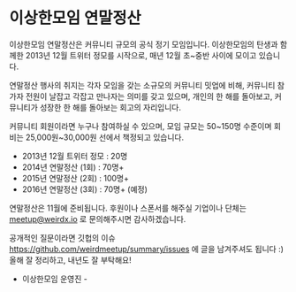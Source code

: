 # 이상한모임 연말정산

이상한모임 연말정산은 커뮤니티 규모의 공식 정기 모임입니다.
이상한모임의 탄생과 함께한 2013년 12월 트위터 정모를 시작으로, 매년 12월 초~중반 사이에 모이고 있습니다.

연말정산 행사의 취지는 각자 모임을 갖는 소규모의 커뮤니티 밋업에 비해, 커뮤니티 참가자 전원이 날잡고 각잡고 만나자는 의미를 갖고 있으며,
개인의 한 해를 돌아보고, 커뮤니티가 성장한 한 해를 돌아보는 회고의 자리입니다.

커뮤니티 회원이라면 누구나 참여하실 수 있으며, 모임 규모는 50~150명 수준이며 회비는 25,000원~30,000원 선에서 책정되고 있습니다.

- 2013년 12월 트위터 정모 : 20명
- 2014년 연말정산 (1회) : 70명+
- 2015년 연말정산 (2회) : 100명+
- 2016년 연말정산 (3회) : 70명+ (예정)

연말정산은 11월에 준비됩니다.
후원이나 스폰서를 해주실 기업이나 단체는 meetup@weirdx.io 로 문의해주시면 감사하겠습니다.

공개적인 질문이라면 깃헙의 이슈 https://github.com/weirdmeetup/summary/issues 에 글을 남겨주셔도 됩니다 :) 
올해 잘 정리하고, 내년도 잘 부탁해요!

- 이상한모임 운영진 - 